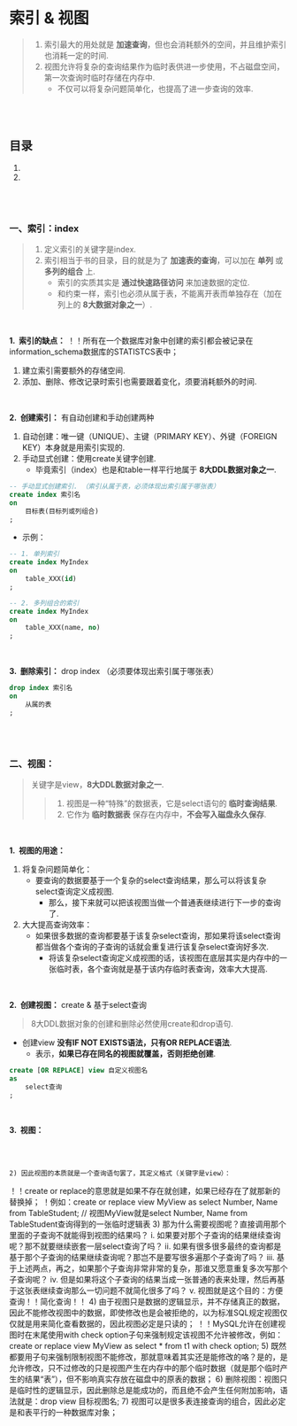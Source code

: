 # 索引 & 视图
> 1. 索引最大的用处就是 **加速查询**，但也会消耗额外的空间，并且维护索引也消耗一定的时间.
> 2. 视图允许将复杂的查询结果作为临时表供进一步使用，不占磁盘空间，第一次查询时临时存储在内存中.
>    - 不仅可以将复杂问题简单化，也提高了进一步查询的效率.

<br><br>

## 目录

1. []()
2. []()

<br><br>

### 一、索引：index
> 1. 定义索引的关键字是index.
> 2. 索引相当于书的目录，目的就是为了 **加速表的查询**，可以加在 **单列** 或 **多列的组合** 上.
>    - 索引的实质其实是 **通过快速路径访问** 来加速数据的定位.
>    - 和约束一样，索引也必须从属于表，不能离开表而单独存在（加在列上的 **8大数据对象之一**）.

<br>

**1.&nbsp; 索引的缺点：**
！！所有在一个数据库对象中创建的索引都会被记录在information_schema数据库的STATISTCS表中；

1. 建立索引需要额外的存储空间.
2. 添加、删除、修改记录时索引也需要跟着变化，须要消耗额外的时间.

<br>

**2.&nbsp; 创建索引：** 有自动创建和手动创建两种

1. 自动创建：唯一键（UNIQUE）、主键（PRIMARY KEY）、外键（FOREIGN KEY）本身就是用索引实现的.
2. 手动显式创建：使用create关键字创建.
   - 毕竟索引（index）也是和table一样平行地属于 **8大DDL数据对象之一**.

```SQL
-- 手动显式创建索引. （索引从属于表，必须体现出索引属于哪张表）
create index 索引名
on
    目标表(目标列或列组合)
;
```

- 示例：

```SQL
-- 1. 单列索引
create index MyIndex
on
    table_XXX(id)
;

-- 2. 多列组合的索引
create index MyIndex
on
    table_XXX(name, no)
;
```

<br>

**3.&nbsp; 删除索引：** drop index （必须要体现出索引属于哪张表）

```SQL
drop index 索引名
on
    从属的表
;
```

<br><br>

### 二、视图：
> 关键字是view，**8大DDL数据对象之一**.
>
>> 1. 视图是一种“特殊”的数据表，它是select语句的 **临时查询结果**.
>> 2. 它作为 **临时数据表** 保存在内存中，**不会写入磁盘永久保存**.

<br>

**1.&nbsp; 视图的用途：**

1. 将复杂问题简单化：
   - 要查询的数据要基于一个复杂的select查询结果，那么可以将该复杂select查询定义成视图.
      - 那么，接下来就可以把该视图当做一个普通表继续进行下一步的查询了.
2. 大大提高查询效率：
   - 如果很多数据的查询都要基于该复杂select查询，那如果将该select查询都当做各个查询的子查询的话就会重复进行该复杂select查询好多次.
      - 将该复杂select查询定义成视图的话，该视图在底层其实是内存中的一张临时表，各个查询就是基于该内存临时表查询，效率大大提高.

<br>

**2.&nbsp; 创建视图：** create & 基于select查询

> 8大DDL数据对象的创建和删除必然使用create和drop语句.

- 创建view **没有IF NOT EXISTS语法，只有OR REPLACE语法**.
   - 表示，**如果已存在同名的视图就覆盖，否则拒绝创建**.

```SQL
create [OR REPLACE] view 自定义视图名
as
    select查询
;
```

<br>

**3.&nbsp; 视图：**

```SQL

```

<br>


    2) 因此视图的本质就是一个查询语句罢了，其定义格式（关键字是view）：
！！create or replace的意思就是如果不存在就创建，如果已经存在了就那新的替换掉；
！例如：create or replace view MyView as select Number, Name from TableStudent; // 视图MyView就是select Number, Name from TableStudent查询得到的一张临时逻辑表
    3) 那为什么需要视图呢？直接调用那个里面的子查询不就能得到视图的结果吗？
         i. 如果要对那个子查询的结果继续查询呢？那不就要继续嵌套一层select查询了吗？
         ii. 如果有很多很多最终的查询都是基于那个子查询的结果继续查询呢？那岂不是要写很多遍那个子查询了吗？
         iii. 基于上述两点，再之，如果那个子查询非常非常的复杂，那谁又愿意重复多次写那个子查询呢？
         iv. 但是如果将这个子查询的结果当成一张普通的表来处理，然后再基于这张表继续查询那么一切问题不就简化很多了吗？
         v. 视图就是这个目的：方便查询！！简化查询！！
     4) 由于视图只是数据的逻辑显示，并不存储真正的数据，因此不能修改视图中的数据，即使修改也是会被拒绝的，以为标准SQL规定视图仅仅就是用来简化查看数据的，因此视图必定是只读的；
！！MySQL允许在创建视图时在末尾使用with check option子句来强制规定该视图不允许被修改，例如：create or replace view MyView as select * from t1 with check option;
    5) 既然都要用子句来强制限制视图不能修改，那就意味着其实还是能修改的咯？是的，是允许修改，只不过修改的只是视图产生在内存中的那个临时数据（就是那个临时产生的结果“表”），但不影响真实存放在磁盘中的原表的数据；
    6) 删除视图：视图只是临时性的逻辑显示，因此删除总是能成功的，而且绝不会产生任何附加影响，语法就是：drop view 目标视图名;
    7) 视图可以是很多表连接查询的组合，因此必定是和表平行的一种数据库对象；
